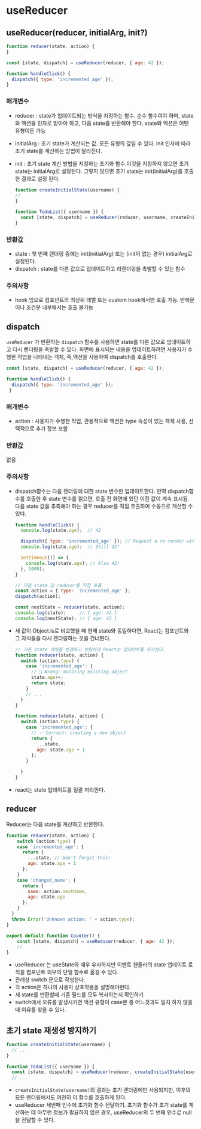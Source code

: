 # useReducer

## **useReducer(reducer, initialArg, init?)**

```jsx
function reducer(state, action) {
}

const [state, dispatch] = useReducer(reducer, { age: 42 });

function handleClick() {
  dispatch({ type: 'incremented_age' });
}
```

### 매개변수

- reducer : state가 업데이트되는 방식을 지정하는 함수. 순수 함수여야 하며, state와 액션을 인자로 받아야 하고, 다음 state를 반환해야 한다. state와 액션은 어떤 유형이든 가능
- initialArg : 초기 state가 계산되는 값. 모든 유형의 값일 수 있다. init 인자에 따라 초기 state를 계산하는 방법이 달라진다.
- init : 초기 state 계산 방법을 지정하는 초기화 함수.이것을 지정하지 않으면 초기 state는 initialArg로 설정된다. 그렇지 않으면 초기 state는 init(initialArg)를 호출한 결과로 설정 된다.
    
    ```jsx
    function createInitialState(username) {
    //
    }
    
    function TodoList({ username }) {
      const [state, dispatch] = useReducer(reducer, username, createInitialState);
    }
    ```
    

### 반환값

- state : 첫 번째 렌더링 중에는 init(initialArg) 또는 (init이 없는 경우) initialArg로 설정된다.
- dispatch : state를 다른 값으로 업데이트하고 리렌더링을 촉발할 수 있는 함수

### 주의사항

- hook 임으로 컴포넌트의 최상위 레벨 또는 custom hook에서만 호출 가능. 반복문이나 조건문 내부에서는 호출 불가능

## dispatch

`useReducer` 가 반환하는 `dispatch` 함수를 사용하면 state를 다른 값으로 업데이트하고 다시 렌더링을 촉발할 수 있다. 화면에 표시되는 내용을 업데이트하려면 사용자가 수행한 작업을 나타내는 객체, 즉,액션을 사용하여 dispatch를 호출한다.

```jsx
const [state, dispatch] = useReducer(reducer, { age: 42 });

function handleClick() {
  dispatch({ type: 'incremented_age' });
 }
```

### 매개변수

- action : 사용자가 수행한 작업, 관용적으로 액션은 type 속성이 있는 객체 사용, 선택적으로 추가 정보 포함

### 반환값

없음

### 주의사항

- dispatch함수는 다음 렌더링에 대한 state 변수만 업데이트한다.  만약 dispatch함수를 호출한 후 state 변수를 읽으면, 호출 전 화면에 있던 이전 값이 계속 표시됨. 다음 state 값을 추측해야 하는 경우 reducer를 직접 호출하여 수동으로 계산할 수 있다.
    
    ```jsx
    function handleClick() {
      console.log(state.age);  // 42
    
      dispatch({ type: 'incremented_age' }); // Request a re-render with 43
      console.log(state.age);  // Still 42!
    
      setTimeout(() => {
        console.log(state.age); // Also 42!
      }, 5000);
    }
    
    // 다음 state 값 reducer를 직접 호출
    const action = { type: 'incremented_age' };
    dispatch(action);
    
    const nextState = reducer(state, action);
    console.log(state);     // { age: 42 }
    console.log(nextState); // { age: 43 }
    ```
    
- 새 값이 Object.is로 비교했을 때 현재 state와 동일하다면, React는 컴포넌트와 그 자식들을 다시 렌더링하는 것을 건너뛴다.
    
    ```jsx
    // 기존 state 객체를 변경하고 반환하면 React는 업데이트를 무시한다.
    function reducer(state, action) {
      switch (action.type) {
        case 'incremented_age': {
          // 🚩 Wrong: mutating existing object
          state.age++;
          return state;
        }
        // ...
      }
    }
    
    function reducer(state, action) {
      switch (action.type) {
        case 'incremented_age': {
          // ✅ Correct: creating a new object
          return {
            ...state,
            age: state.age + 1
          };
        }
     
      }
    }
    ```
    
- react는 state 업데이트를 일괄 처리한다.

## reducer

Reducer는 다음 state를 계산하고 반환한다.

```jsx
function reducer(state, action) {
	switch (action.type) {
    case 'incremented_age': {
      return {
        ...state, // Don't forget this!
        age: state.age + 1
      };
    }
    case 'changed_name': {
      return {
        name: action.nextName,
        age: state.age
      };
    }
  }
  throw Error('Unknown action: ' + action.type);
}

export default function Counter() {
	const [state, dispatch] = useReducer(reducer, { age: 42 });
	//
}
```

- useReducer 는 useState와 매우 유사하지만 이벤트 핸들러의 state 업데이트 로직을 컴포넌트 외부의 단일 함수로 옮길 수 있다.
- 관례상 switch 문으로 작성한다.
- 각 action은 하나의 사용자 상호작용을 설명해야한다.
- 새 state를 반환할때 기존 필드를 모두 복사하는지 확인하기
- switch에서 오류를 발생시키면 액션 유형이 case문 중 어느것과도 일치 하지 않을때 이유를 찾을 수 있다.

## 초기 state 재생성 방지하기

```jsx
function createInitialState(username) {
  // ...
}

function TodoList({ username }) {
  const [state, dispatch] = useReducer(reducer, createInitialState(username));
  // ...
```

- `createInitialState(username)`의 결과는 초기 렌더링에만 사용되지만, 이후의 모든 렌더링에서도 여전히 이 함수를 호출하게 된다.
- useReducer 세번째 인수에 초기화 함수 전달하기. 초기화 함수가 초기 state를 계산하는 데 아무런 정보가 필요하지 않은 경우, useReducer의 두 번째 인수로 null 을 전달할 수 있다.